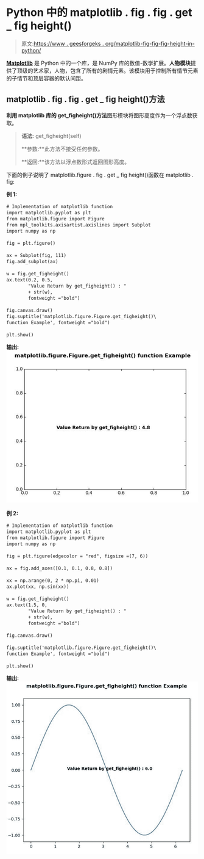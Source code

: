 # Python 中的 matplotlib . fig . fig . get _ fig height()

> 原文:[https://www . geesforgeks . org/matplotlib-fig-fig-fig-height-in-python/](https://www.geeksforgeeks.org/matplotlib-figure-figure-get_figheight-in-python/)

**[Matplotlib](https://www.geeksforgeeks.org/python-introduction-matplotlib/)** 是 Python 中的一个库，是 NumPy 库的数值-数学扩展。**人物模块**提供了顶级的艺术家，人物，包含了所有的剧情元素。该模块用于控制所有情节元素的子情节和顶层容器的默认间距。

## matplotlib . fig . fig . get _ fig height()方法

**利用 matplotlib 库的 get_figheight()方法**图形模块将图形高度作为一个浮点数获取。

> **语法:** get_figheight(self)
> 
> **参数:**此方法不接受任何参数。
> 
> **返回:**该方法以浮点数形式返回图形高度。

下面的例子说明了 matplotlib.figure . fig . get _ fig height()函数在 matplotlib . fig:

**例 1:**

```
# Implementation of matplotlib function 
import matplotlib.pyplot as plt 
from matplotlib.figure import Figure
from mpl_toolkits.axisartist.axislines import Subplot 
import numpy as np 

fig = plt.figure() 

ax = Subplot(fig, 111) 
fig.add_subplot(ax)  

w = fig.get_figheight()
ax.text(0.2, 0.5,
        "Value Return by get_figheight() : "
        + str(w),
        fontweight ="bold")

fig.canvas.draw()
fig.suptitle('matplotlib.figure.Figure.get_figheight()\
function Example', fontweight ="bold") 

plt.show()
```

**输出:**
![](img/9d1bd7e44eb3d063fb16a5a31aff530e.png)

**例 2:**

```
# Implementation of matplotlib function 
import matplotlib.pyplot as plt 
from matplotlib.figure import Figure
import numpy as np

fig = plt.figure(edgecolor = "red", figsize =(7, 6)) 

ax = fig.add_axes([0.1, 0.1, 0.8, 0.8])

xx = np.arange(0, 2 * np.pi, 0.01) 
ax.plot(xx, np.sin(xx)) 

w = fig.get_figheight()
ax.text(1.5, 0,
        "Value Return by get_figheight() : "
        + str(w),
        fontweight ="bold")

fig.canvas.draw()

fig.suptitle('matplotlib.figure.Figure.get_figheight()\
function Example', fontweight ="bold") 

plt.show()
```

**输出:**
![](img/1eff1c91176f4c8af01c9cdff8ab896b.png)